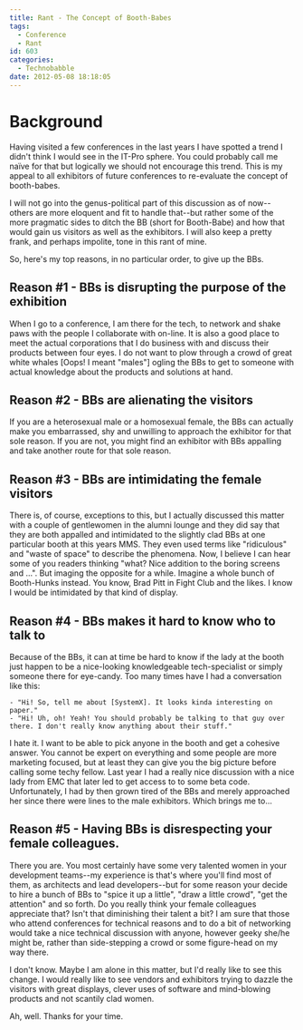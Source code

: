 ```yaml
---
title: Rant - The Concept of Booth-Babes
tags:
  - Conference
  - Rant
id: 603
categories:
  - Technobabble
date: 2012-05-08 18:18:05
---
```


# Background

Having visited a few conferences in the last years I have spotted a trend I didn't think I would see in the IT-Pro sphere. You could probably call me naïve for that but logically we should not encourage this trend. This is my appeal to all exhibitors of future conferences to re-evaluate the concept of booth-babes.

I will not go into the genus-political part of this discussion as of now--others are more eloquent and fit to handle that--but rather some of the more pragmatic sides to ditch the BB (short for Booth-Babe) and how that would gain us visitors as well as the exhibitors. I will also keep a pretty frank, and perhaps impolite, tone in this rant of mine.

So, here's my top reasons, in no particular order, to give up the BBs.

<!--more-->

## Reason #1 - BBs is disrupting the purpose of the exhibition

When I go to a conference, I am there for the tech, to network and shake paws with the people I collaborate with on-line. It is also a good place to meet the actual corporations that I do business with and discuss their products between four eyes.
I do not want to plow through a crowd of great white whales [Oops! I meant "males"] ogling the BBs to get to someone with actual knowledge about the products and solutions at hand.

## Reason #2 - BBs are alienating the visitors

If you are a heterosexual male or a homosexual female, the BBs can actually make you embarrassed, shy and unwilling to approach the exhibitor for that sole reason.
If you are not, you might find an exhibitor with BBs appalling and take another route for that sole reason.

## Reason #3 - BBs are intimidating the female visitors

There is, of course, exceptions to this, but I actually discussed this matter with a couple of gentlewomen in the alumni lounge and they did say that they are both appalled and intimidated to the slightly clad BBs at one particular booth at this years MMS. They even used terms like "ridiculous" and "waste of space" to describe the phenomena.
Now, I believe I can hear some of you readers thinking "what? Nice addition to the boring screens and ...". But imaging the opposite for a while. Imagine a whole bunch of Booth-Hunks instead. You know, Brad Pitt in Fight Club and the likes. I know I would be intimidated by that kind of display.

## Reason #4 - BBs makes it hard to know who to talk to

Because of the BBs, it can at time be hard to know if the lady at the booth just happen to be a nice-looking knowledgeable tech-specialist or simply someone there for eye-candy. Too many times have I had a conversation like this:

```text
- "Hi! So, tell me about [SystemX]. It looks kinda interesting on paper."
- "Hi! Uh, oh! Yeah! You should probably be talking to that guy over there. I don't really know anything about their stuff."
```

I hate it. I want to be able to pick anyone in the booth and get a cohesive answer. You cannot be expert on everything and some people are more marketing focused, but at least they can give you the big picture before calling some techy fellow. Last year I had a really nice discussion with a nice lady from EMC that later led to get access to to some beta code. Unfortunately, I had by then grown tired of the BBs and merely approached her since there were lines to the male exhibitors. Which brings me to...

## Reason #5 - Having BBs is disrespecting your female colleagues.

There you are. You most certainly have some very talented women in your development teams--my experience is that's where you'll find most of them, as architects and lead developers--but for some reason your decide to hire a bunch of BBs to "spice it up a little", "draw a little crowd", "get the attention" and so forth. Do you really think your female colleagues appreciate that? Isn't that diminishing their talent a bit? I am sure that those who attend conferences for technical reasons and to do a bit of networking would take a nice technical discussion with anyone, however geeky she/he might be, rather than side-stepping a crowd or some figure-head on my way there.

I don't know. Maybe I am alone in this matter, but I'd really like to see this change. I would really like to see vendors and exhibitors trying to dazzle the visitors with great displays, clever uses of software and mind-blowing products and not scantily clad women.

Ah, well. Thanks for your time.